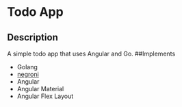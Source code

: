 # Todo App
## Description
A simple todo app that uses Angular and Go.
##Implements
- Golang
- [negroni](https://github.com/codegangsta/negroni)
- Angular
- Angular Material
- Angular Flex Layout
